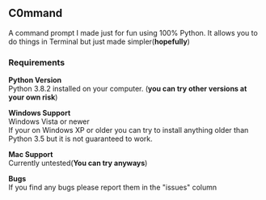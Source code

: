 ## C0mmand 
A command prompt I made just for fun using 100% Python. It allows you to do things in Terminal but just made simpler(**hopefully**)
### **Requirements**  
**Python Version**  
Python 3.8.2 installed on your computer. (**you can try other versions at your own risk**)  

**Windows Support**  
Windows Vista or newer  
If your on Windows XP or older you can try to install anything older than Python 3.5 but it is not guaranteed to work.

**Mac Support**  
Currently untested(**You can try anyways**)

**Bugs**  
If you find any bugs please report them in the "issues" column
